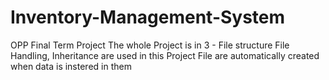 # Inventory-Management-System
OPP Final Term Project
The whole Project is in 3 - File structure
File Handling, Inheritance are used in this Project
File are automatically created when data is instered in them

